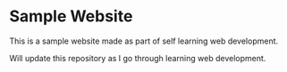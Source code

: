# Sample Website

This is a sample website made as part of self learning web development.

Will update this repository as I go through learning web development.
